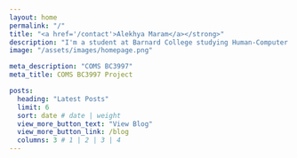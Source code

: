 ```yaml
---
layout: home
permalink: "/"
title: "<a href='/contact'>Alekhya Maram</a></strong>"
description: "I'm a student at Barnard College studying Human-Computer Interaction. Welcome to my project website! ✨ 🌸"
image: "/assets/images/homepage.png"

meta_description: "COMS BC3997"
meta_title: COMS BC3997 Project

posts:
  heading: "Latest Posts"
  limit: 6
  sort: date # date | weight
  view_more_button_text: "View Blog"
  view_more_button_link: /blog
  columns: 3 # 1 | 2 | 3 | 4
---
```

